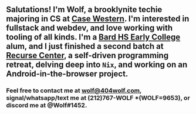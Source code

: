 ## Salutations! I'm Wolf, a brooklynite techie majoring in CS at [Case Western](https://case.edu/). I'm interested in fullstack and webdev, and love working with tooling of all kinds. I'm a [Bard HS Early College](https://bhsec.bard.edu/queens/) alum, and I just finished a second batch at [Recurse Center](https://recurse.com/), a self-driven programming retreat, delving deep into `Nix`, and working on an Android-in-the-browser project.

### Feel free to contact me at [wolf@404wolf.com](mailto:wolf@404wolf.com), signal/whatsapp/text me at (212)767-WOLF *(WOLF=9653), or discord me at @Wolf#1452.
